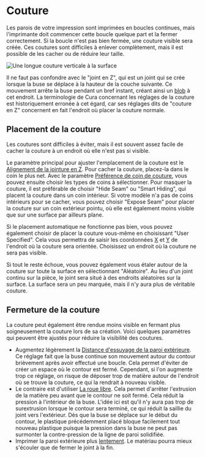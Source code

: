 Couture
===

Les parois de votre impression sont imprimées en boucles continues, mais l'imprimante doit commencer cette boucle quelque part et la fermer correctement. Si la boucle n'est pas bien fermée, une couture visible sera créée. Ces coutures sont difficiles à enlever complètement, mais il est possible de les cacher ou de réduire leur taille.

![Une longue couture verticale à la surface](../../../articles/images/seam.jpg)

Il ne faut pas confondre avec le "joint en Z", qui est un joint qui se crée lorsque la buse se déplace à la hauteur de la couche suivante. Ce mouvement arrête la buse pendant un bref instant, créant ainsi un [blob](./blobs.md) à cet endroit. La terminologie de Cura concernant les réglages de la couture est historiquement erronée à cet égard, car ses réglages dits de "couture en Z" concernent en fait l'endroit où placer la couture normale.

Placement de la couture
----
Les coutures sont difficiles à éviter, mais il est souvent assez facile de cacher la couture à un endroit où elle n'est pas si visible.

Le paramètre principal pour ajuster l'emplacement de la couture est le [Alignement de la jointure en Z](../shell/z_seam_type.md). Pour cacher la couture, placez-la dans le coin le plus net. Avec le paramètre [Préférence de coin de couture](../shell/z_seam_corner.md), vous pouvez ensuite choisir les types de coins à sélectionner. Pour masquer la couture, il est préférable de choisir "Hide Seam" ou "Smart Hiding", qui placent la couture dans un coin intérieur. Si votre modèle n'a pas de coins intérieurs pour se cacher, vous pouvez choisir "Expose Seam" pour placer la couture sur un coin extérieur pointu, où elle est également moins visible que sur une surface par ailleurs plane.

Si le placement automatique ne fonctionne pas bien, vous pouvez également choisir de placer la couture vous-même en choisissant "User Specified". Cela vous permettra de saisir les coordonnées [X](../shell/z_seam_x.md) et [Y](../shell/z_seam_y.md) de l'endroit où la couture sera orientée. Choisissez un endroit où la couture ne sera pas visible.

Si tout le reste échoue, vous pouvez également vous étaler autour de la couture sur toute la surface en sélectionnant "Aléatoire". Au lieu d'un joint continu sur la pièce, le joint sera situé à des endroits aléatoires sur la surface. La surface sera un peu marquée, mais il n'y aura plus de véritable couture.

Fermeture de la couture
----
La couture peut également être rendue moins visible en fermant plus soigneusement la couture lors de sa création. Voici quelques paramètres qui peuvent être ajustés pour réduire la visibilité des coutures.
* Augmentez légèrement la [Distance d'essuyage de la paroi extérieure](../shell/wall_0_wipe_dist.md). Ce réglage fait que la buse continue son mouvement autour du contour brièvement après avoir effectué une boucle. Cela permet d'éviter de créer un espace où le contour est fermé. Cependant, si l'on augmente trop ce réglage, on risque de déposer trop de matière autour de l'endroit où se trouve la couture, ce qui la rendrait à nouveau visible.
* Le contraire est d'utiliser [La roue libre](../experimental/coasting_enable.md). Cela permet d'arrêter l'extrusion de la matière peu avant que le contour ne soit fermé. Cela réduit la pression à l'intérieur de la buse. L'idée ici est qu'il n'y aura pas trop de surextrusion lorsque le contour sera terminé, ce qui réduit la saillie du joint vers l'extérieur. Dès que la buse se déplace sur le début du contour, le plastique précédemment placé bloque facilement tout nouveau plastique puisque la pression dans la buse ne peut pas surmonter la contre-pression de la ligne de paroi solidifiée.
* Imprimer la paroi extérieure plus [lentement](../speed/speed_wall_0.md). Le matériau pourra mieux s'écouler que de fermer le joint à la fin.
